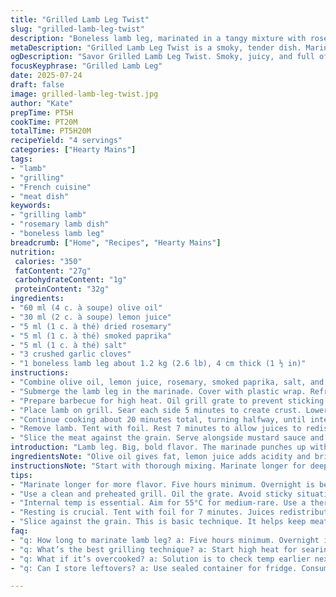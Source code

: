 ```yaml
---
title: "Grilled Lamb Leg Twist"
slug: "grilled-lamb-leg-twist"
description: "Boneless lamb leg, marinated in a tangy mixture with rosemary and smoked paprika replacing oregano and chili flakes. Olive oil, lemon juice, salt, and garlic keep the core flavors. Medium heat grilling with adjusted times for a pink center. Resting meat before slicing. Served with mustard sauce and baby kale salad. No gluten, dairy, nuts, or eggs."
metaDescription: "Grilled Lamb Leg Twist is a smoky, tender dish. Marinated with rosemary, smoked paprika. Perfect for sharing. A favorite for meat lovers"
ogDescription: "Savor Grilled Lamb Leg Twist. Smoky, juicy, and full of flavor. A must-try dish that impresses with simple ingredients"
focusKeyphrase: "Grilled Lamb Leg"
date: 2025-07-24
draft: false
image: grilled-lamb-leg-twist.jpg
author: "Kate"
prepTime: PT5H
cookTime: PT20M
totalTime: PT5H20M
recipeYield: "4 servings"
categories: ["Hearty Mains"]
tags:
- "lamb"
- "grilling"
- "French cuisine"
- "meat dish"
keywords:
- "grilling lamb"
- "rosemary lamb dish"
- "boneless lamb leg"
breadcrumb: ["Home", "Recipes", "Hearty Mains"]
nutrition: 
 calories: "350"
 fatContent: "27g"
 carbohydrateContent: "1g"
 proteinContent: "32g"
ingredients:
- "60 ml (4 c. à soupe) olive oil"
- "30 ml (2 c. à soupe) lemon juice"
- "5 ml (1 c. à thé) dried rosemary"
- "5 ml (1 c. à thé) smoked paprika"
- "5 ml (1 c. à thé) salt"
- "3 crushed garlic cloves"
- "1 boneless lamb leg about 1.2 kg (2.6 lb), 4 cm thick (1 ½ in)"
instructions:
- "Combine olive oil, lemon juice, rosemary, smoked paprika, salt, and crushed garlic in a glass bowl. Pepper to taste."
- "Submerge the lamb leg in the marinade. Cover with plastic wrap. Refrigerate 5 hours to absorb flavors."
- "Prepare barbecue for high heat. Oil grill grate to prevent sticking."
- "Place lamb on grill. Sear each side 5 minutes to create crust. Lower heat to medium."
- "Continue cooking about 20 minutes total, turning halfway, until internal temperature reaches 55°C (131°F) for medium-rare."
- "Remove lamb. Tent with foil. Rest 7 minutes to allow juices to redistribute."
- "Slice the meat against the grain. Serve alongside mustard sauce and baby kale salad."
introduction: "Lamb leg. Big, bold flavor. The marinade punches up with smoky paprika instead of chili flakes. Rosemary swaps in for oregano; fresh aroma shifts. Lemon juice keeps it bright. Hours needed to soak in. Grilling hot then medium heat. Resting essential. Meat juicy and tender sliced thick. Mustard sauce, baby kale—simple sides. No nuts, gluten, dairy, eggs, just pure protein with flavor. The kind you chew and savor without fuss or filler. Timing’s important, watch the pink inside. This isn’t a quick grill. It’s slow love, heat, smoke, and time building layers. Fleeting moments on grill, then pause. The real trick: patience plus charred outside, warm rosy center. That’s it. Simple, straightforward, rustic, kinda rough but honest."
ingredientsNote: "Olive oil gives fat, lemon juice adds acidity and brightness. Rosemary is woodsy, fresh; smoked paprika replaces the chili flakes adding depth and subtle heat, not overpowering. Garlic crushed to release aroma and bite. Salt balances all, no sugar or fancy stuff here. Lamb leg boneless and thick enough to stand grill heat but not too tough to slice once rested. Adjust seasoning if needed after resting. Use fresh herbs if you want, dried maintain convenience and stronger punch. Marinating hours necessary for flavor infusion. Olive oil also helps bind herbs and lemon to the meat surface. Keep marinade simple, direct, no additions like mustard or vinegar to keep sharp lemon citrus front and center."
instructionsNote: "Start with thorough mixing. Marinate longer for deeper flavor. Covering tightly to avoid fridge odors. Grill setup is crucial: clean, oiled grate avoids sticking, burning. Sear fast on high heat, lock in juices and create crust. After, reduce heat to medium to avoid burning while bringing internal temp up. Turn meat midway, even cooking. Use thermometer if unsure, target medium or medium-rare (55-60°C). Resting meat under loose tent crucial, juices redistribute, meat relaxes. Cutting too soon loses moisture and toughens surface. Slicing against grain is best practice for tenderness. Serve immediately with sides. No sauce cooking steps; rely on prepared mustard sauce and fresh kale salad to brightness and crunch, balancing grilled richness."
tips:
- "Marinate longer for more flavor. Five hours minimum. Overnight is best. It helps herbs infuse better. Use a zip bag if needed. Make sure it’s covered completely. Tight seal. Don’t let air ruin it."
- "Use a clean and preheated grill. Oil the grate. Avoid sticky situations. Sear quickly over high heat, then reduce. Temperature control is key here. Monitor it closely. Too high can burn outside."
- "Internal temp is essential. Aim for 55°C for medium-rare. Use a thermometer if unsure. Turn meat halfway. Even cooking is more than luck. This way, it cooks right through. No guesswork required."
- "Resting is crucial. Tent with foil for 7 minutes. Juices redistribute this way. Slicing too soon? It dries out. Let meat relax. It needs to soak before cutting. Perfect every time when done right."
- "Slice against the grain. This is basic technique. It helps keep meat tender. Thick slices are the way to go. Serve fresh. Pair with mustard sauce. Baby kale adds crunch and balance."
faq:
- "q: How long to marinate lamb leg? a: Five hours minimum. Overnight is better for deeper flavor. Thorough covering keeps it fresh. No fridge odors."
- "q: What’s the best grilling technique? a: Start high heat for searing. Lock in juices, then go medium. Consistent cooking is essential. Watch closely for temps."
- "q: What if it’s overcooked? a: Solution is to check temp earlier next time. If overcooked, it’ll be dry. Aim for 55°C for medium-rare. Practice makes perfect."
- "q: Can I store leftovers? a: Use sealed container for fridge. Consume within three days for best flavor. Freezing works, but quality may change. Reheat gently."

---
```

